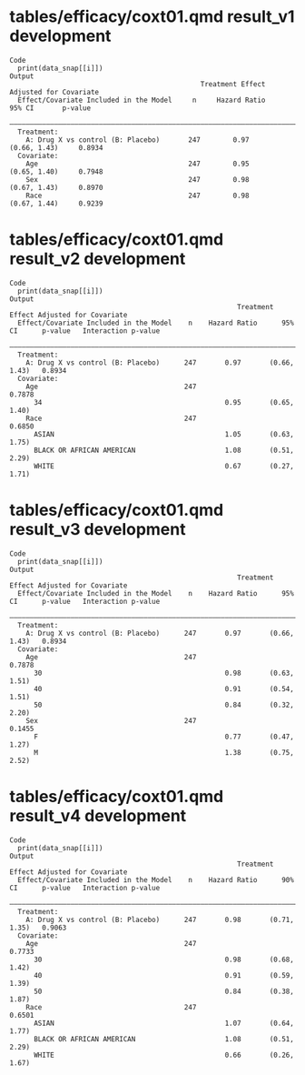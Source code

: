 # tables/efficacy/coxt01.qmd result_v1 development

    Code
      print(data_snap[[i]])
    Output
                                                   Treatment Effect Adjusted for Covariate     
      Effect/Covariate Included in the Model     n     Hazard Ratio       95% CI       p-value 
      —————————————————————————————————————————————————————————————————————————————————————————
      Treatment:                                                                               
        A: Drug X vs control (B: Placebo)       247        0.97        (0.66, 1.43)     0.8934 
      Covariate:                                                                               
        Age                                     247        0.95        (0.65, 1.40)     0.7948 
        Sex                                     247        0.98        (0.67, 1.43)     0.8970 
        Race                                    247        0.98        (0.67, 1.44)     0.9239 

# tables/efficacy/coxt01.qmd result_v2 development

    Code
      print(data_snap[[i]])
    Output
                                                            Treatment Effect Adjusted for Covariate             
      Effect/Covariate Included in the Model    n    Hazard Ratio      95% CI      p-value   Interaction p-value
      ——————————————————————————————————————————————————————————————————————————————————————————————————————————
      Treatment:                                                                                                
        A: Drug X vs control (B: Placebo)      247       0.97       (0.66, 1.43)   0.8934                       
      Covariate:                                                                                                
        Age                                    247                                                 0.7878       
          34                                             0.95       (0.65, 1.40)                                
        Race                                   247                                                 0.6850       
          ASIAN                                          1.05       (0.63, 1.75)                                
          BLACK OR AFRICAN AMERICAN                      1.08       (0.51, 2.29)                                
          WHITE                                          0.67       (0.27, 1.71)                                

# tables/efficacy/coxt01.qmd result_v3 development

    Code
      print(data_snap[[i]])
    Output
                                                            Treatment Effect Adjusted for Covariate             
      Effect/Covariate Included in the Model    n    Hazard Ratio      95% CI      p-value   Interaction p-value
      ——————————————————————————————————————————————————————————————————————————————————————————————————————————
      Treatment:                                                                                                
        A: Drug X vs control (B: Placebo)      247       0.97       (0.66, 1.43)   0.8934                       
      Covariate:                                                                                                
        Age                                    247                                                 0.7878       
          30                                             0.98       (0.63, 1.51)                                
          40                                             0.91       (0.54, 1.51)                                
          50                                             0.84       (0.32, 2.20)                                
        Sex                                    247                                                 0.1455       
          F                                              0.77       (0.47, 1.27)                                
          M                                              1.38       (0.75, 2.52)                                

# tables/efficacy/coxt01.qmd result_v4 development

    Code
      print(data_snap[[i]])
    Output
                                                            Treatment Effect Adjusted for Covariate             
      Effect/Covariate Included in the Model    n    Hazard Ratio      90% CI      p-value   Interaction p-value
      ——————————————————————————————————————————————————————————————————————————————————————————————————————————
      Treatment:                                                                                                
        A: Drug X vs control (B: Placebo)      247       0.98       (0.71, 1.35)   0.9063                       
      Covariate:                                                                                                
        Age                                    247                                                 0.7733       
          30                                             0.98       (0.68, 1.42)                                
          40                                             0.91       (0.59, 1.39)                                
          50                                             0.84       (0.38, 1.87)                                
        Race                                   247                                                 0.6501       
          ASIAN                                          1.07       (0.64, 1.77)                                
          BLACK OR AFRICAN AMERICAN                      1.08       (0.51, 2.29)                                
          WHITE                                          0.66       (0.26, 1.67)                                

